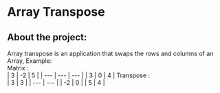 # Array Transpose

## About the project:
  Array transpose is an application that swaps the rows and columns of an Array, Example:
  </br>
  Matrix :</br>
    |  3  | -2  |  5  |
    | --- | --- | --- |
    | 3 | 0 | 4 |
Transpose :</br>
    |  3  |  3  |
    | --- | --- | 
    | -2 | 0 |
    | 5 | 4 |

  
  
